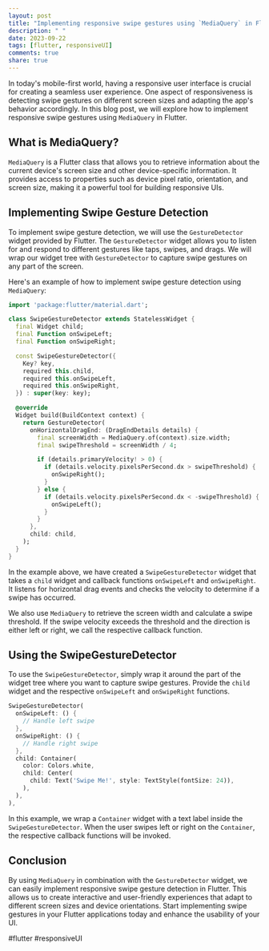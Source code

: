 ```yaml
---
layout: post
title: "Implementing responsive swipe gestures using `MediaQuery` in Flutter"
description: " "
date: 2023-09-22
tags: [flutter, responsiveUI]
comments: true
share: true
---
```


In today's mobile-first world, having a responsive user interface is crucial for creating a seamless user experience. One aspect of responsiveness is detecting swipe gestures on different screen sizes and adapting the app's behavior accordingly. In this blog post, we will explore how to implement responsive swipe gestures using `MediaQuery` in Flutter.

## What is MediaQuery?

`MediaQuery` is a Flutter class that allows you to retrieve information about the current device's screen size and other device-specific information. It provides access to properties such as device pixel ratio, orientation, and screen size, making it a powerful tool for building responsive UIs.

## Implementing Swipe Gesture Detection

To implement swipe gesture detection, we will use the `GestureDetector` widget provided by Flutter. The `GestureDetector` widget allows you to listen for and respond to different gestures like taps, swipes, and drags. We will wrap our widget tree with `GestureDetector` to capture swipe gestures on any part of the screen.

Here's an example of how to implement swipe gesture detection using `MediaQuery`:

```dart
import 'package:flutter/material.dart';

class SwipeGestureDetector extends StatelessWidget {
  final Widget child;
  final Function onSwipeLeft;
  final Function onSwipeRight;

  const SwipeGestureDetector({
    Key? key,
    required this.child,
    required this.onSwipeLeft,
    required this.onSwipeRight,
  }) : super(key: key);

  @override
  Widget build(BuildContext context) {
    return GestureDetector(
      onHorizontalDragEnd: (DragEndDetails details) {
        final screenWidth = MediaQuery.of(context).size.width;
        final swipeThreshold = screenWidth / 4;

        if (details.primaryVelocity! > 0) {
          if (details.velocity.pixelsPerSecond.dx > swipeThreshold) {
            onSwipeRight();
          }
        } else {
          if (details.velocity.pixelsPerSecond.dx < -swipeThreshold) {
            onSwipeLeft();
          }
        }
      },
      child: child,
    );
  }
}
```

In the example above, we have created a `SwipeGestureDetector` widget that takes a `child` widget and callback functions `onSwipeLeft` and `onSwipeRight`. It listens for horizontal drag events and checks the velocity to determine if a swipe has occurred.

We also use `MediaQuery` to retrieve the screen width and calculate a swipe threshold. If the swipe velocity exceeds the threshold and the direction is either left or right, we call the respective callback function.

## Using the SwipeGestureDetector

To use the `SwipeGestureDetector`, simply wrap it around the part of the widget tree where you want to capture swipe gestures. Provide the `child` widget and the respective `onSwipeLeft` and `onSwipeRight` functions.

```dart
SwipeGestureDetector(
  onSwipeLeft: () {
    // Handle left swipe
  },
  onSwipeRight: () {
    // Handle right swipe
  },
  child: Container(
    color: Colors.white,
    child: Center(
      child: Text('Swipe Me!', style: TextStyle(fontSize: 24)),
    ),
  ),
),
```

In this example, we wrap a `Container` widget with a text label inside the `SwipeGestureDetector`. When the user swipes left or right on the `Container`, the respective callback functions will be invoked.

## Conclusion

By using `MediaQuery` in combination with the `GestureDetector` widget, we can easily implement responsive swipe gesture detection in Flutter. This allows us to create interactive and user-friendly experiences that adapt to different screen sizes and device orientations. Start implementing swipe gestures in your Flutter applications today and enhance the usability of your UI.

#flutter #responsiveUI